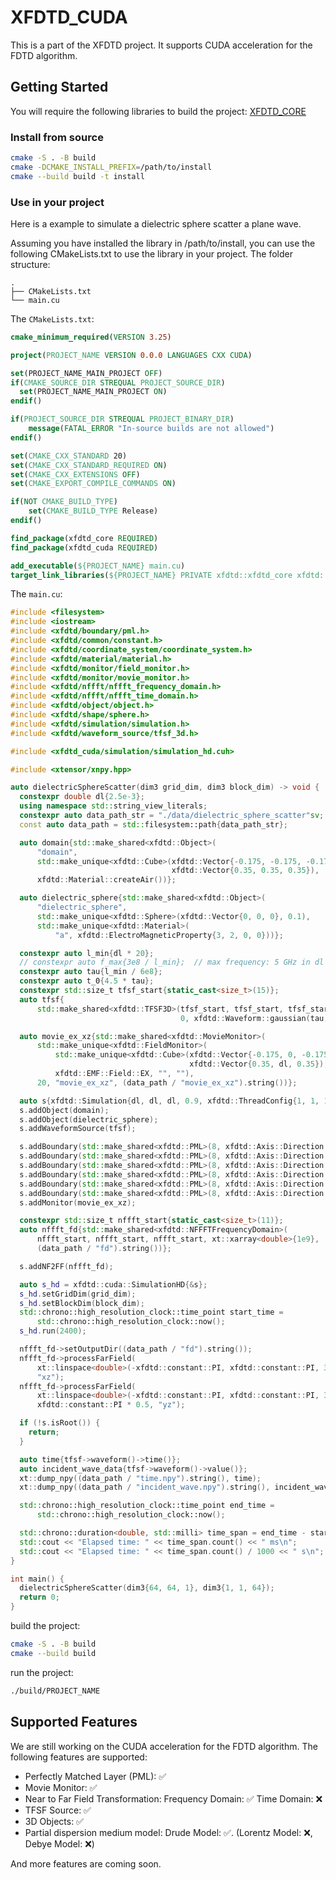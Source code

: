 # XFDTD_CUDA

This is a part of the XFDTD project. It supports CUDA acceleration for the FDTD algorithm.

## Getting Started

You will require the following libraries to build the project: [XFDTD_CORE](https://github.com/Mrwatermolen/XFDTD_CORE)

### Install from source

```bash
cmake -S . -B build
cmake -DCMAKE_INSTALL_PREFIX=/path/to/install
cmake --build build -t install
```

### Use in your project

Here is a example to simulate a dielectric sphere scatter a plane wave.

Assuming you have installed the library in /path/to/install, you can use the following CMakeLists.txt to use the library in your project. The folder structure:

```tree
.
├── CMakeLists.txt
└── main.cu
```

The `CMakeLists.txt`:

```cmake
cmake_minimum_required(VERSION 3.25)

project(PROJECT_NAME VERSION 0.0.0 LANGUAGES CXX CUDA)

set(PROJECT_NAME_MAIN_PROJECT OFF)
if(CMAKE_SOURCE_DIR STREQUAL PROJECT_SOURCE_DIR)
  set(PROJECT_NAME_MAIN_PROJECT ON)
endif()

if(PROJECT_SOURCE_DIR STREQUAL PROJECT_BINARY_DIR)
    message(FATAL_ERROR "In-source builds are not allowed")
endif()

set(CMAKE_CXX_STANDARD 20)
set(CMAKE_CXX_STANDARD_REQUIRED ON)
set(CMAKE_CXX_EXTENSIONS OFF)
set(CMAKE_EXPORT_COMPILE_COMMANDS ON)

if(NOT CMAKE_BUILD_TYPE)
    set(CMAKE_BUILD_TYPE Release)
endif()

find_package(xfdtd_core REQUIRED)
find_package(xfdtd_cuda REQUIRED)

add_executable(${PROJECT_NAME} main.cu)
target_link_libraries(${PROJECT_NAME} PRIVATE xfdtd::xfdtd_core xfdtd::xfdtd_cuda)
```

The `main.cu`:

```cpp
#include <filesystem>
#include <iostream>
#include <xfdtd/boundary/pml.h>
#include <xfdtd/common/constant.h>
#include <xfdtd/coordinate_system/coordinate_system.h>
#include <xfdtd/material/material.h>
#include <xfdtd/monitor/field_monitor.h>
#include <xfdtd/monitor/movie_monitor.h>
#include <xfdtd/nffft/nffft_frequency_domain.h>
#include <xfdtd/nffft/nffft_time_domain.h>
#include <xfdtd/object/object.h>
#include <xfdtd/shape/sphere.h>
#include <xfdtd/simulation/simulation.h>
#include <xfdtd/waveform_source/tfsf_3d.h>

#include <xfdtd_cuda/simulation/simulation_hd.cuh>

#include <xtensor/xnpy.hpp>

auto dielectricSphereScatter(dim3 grid_dim, dim3 block_dim) -> void {
  constexpr double dl{2.5e-3};
  using namespace std::string_view_literals;
  constexpr auto data_path_str = "./data/dielectric_sphere_scatter"sv;
  const auto data_path = std::filesystem::path{data_path_str};

  auto domain{std::make_shared<xfdtd::Object>(
      "domain",
      std::make_unique<xfdtd::Cube>(xfdtd::Vector{-0.175, -0.175, -0.175},
                                    xfdtd::Vector{0.35, 0.35, 0.35}),
      xfdtd::Material::createAir())};

  auto dielectric_sphere{std::make_shared<xfdtd::Object>(
      "dielectric_sphere",
      std::make_unique<xfdtd::Sphere>(xfdtd::Vector{0, 0, 0}, 0.1),
      std::make_unique<xfdtd::Material>(
          "a", xfdtd::ElectroMagneticProperty{3, 2, 0, 0}))};

  constexpr auto l_min{dl * 20};
  // constexpr auto f_max{3e8 / l_min};  // max frequency: 5 GHz in dl = 3e-3
  constexpr auto tau{l_min / 6e8};
  constexpr auto t_0{4.5 * tau};
  constexpr std::size_t tfsf_start{static_cast<size_t>(15)};
  auto tfsf{
      std::make_shared<xfdtd::TFSF3D>(tfsf_start, tfsf_start, tfsf_start, 0, 0,
                                      0, xfdtd::Waveform::gaussian(tau, t_0))};

  auto movie_ex_xz{std::make_shared<xfdtd::MovieMonitor>(
      std::make_unique<xfdtd::FieldMonitor>(
          std::make_unique<xfdtd::Cube>(xfdtd::Vector{-0.175, 0, -0.175},
                                        xfdtd::Vector{0.35, dl, 0.35}),
          xfdtd::EMF::Field::EX, "", ""),
      20, "movie_ex_xz", (data_path / "movie_ex_xz").string())};

  auto s{xfdtd::Simulation{dl, dl, dl, 0.9, xfdtd::ThreadConfig{1, 1, 1}}};
  s.addObject(domain);
  s.addObject(dielectric_sphere);
  s.addWaveformSource(tfsf);

  s.addBoundary(std::make_shared<xfdtd::PML>(8, xfdtd::Axis::Direction::XN));
  s.addBoundary(std::make_shared<xfdtd::PML>(8, xfdtd::Axis::Direction::XP));
  s.addBoundary(std::make_shared<xfdtd::PML>(8, xfdtd::Axis::Direction::YN));
  s.addBoundary(std::make_shared<xfdtd::PML>(8, xfdtd::Axis::Direction::YP));
  s.addBoundary(std::make_shared<xfdtd::PML>(8, xfdtd::Axis::Direction::ZN));
  s.addBoundary(std::make_shared<xfdtd::PML>(8, xfdtd::Axis::Direction::ZP));
  s.addMonitor(movie_ex_xz);

  constexpr std::size_t nffft_start{static_cast<size_t>(11)};
  auto nffft_fd{std::make_shared<xfdtd::NFFFTFrequencyDomain>(
      nffft_start, nffft_start, nffft_start, xt::xarray<double>{1e9},
      (data_path / "fd").string())};

  s.addNF2FF(nffft_fd);

  auto s_hd = xfdtd::cuda::SimulationHD{&s};
  s_hd.setGridDim(grid_dim);
  s_hd.setBlockDim(block_dim);
  std::chrono::high_resolution_clock::time_point start_time =
      std::chrono::high_resolution_clock::now();
  s_hd.run(2400);

  nffft_fd->setOutputDir((data_path / "fd").string());
  nffft_fd->processFarField(
      xt::linspace<double>(-xfdtd::constant::PI, xfdtd::constant::PI, 360), 0,
      "xz");
  nffft_fd->processFarField(
      xt::linspace<double>(-xfdtd::constant::PI, xfdtd::constant::PI, 360),
      xfdtd::constant::PI * 0.5, "yz");

  if (!s.isRoot()) {
    return;
  }

  auto time{tfsf->waveform()->time()};
  auto incident_wave_data{tfsf->waveform()->value()};
  xt::dump_npy((data_path / "time.npy").string(), time);
  xt::dump_npy((data_path / "incident_wave.npy").string(), incident_wave_data);

  std::chrono::high_resolution_clock::time_point end_time =
      std::chrono::high_resolution_clock::now();

  std::chrono::duration<double, std::milli> time_span = end_time - start_time;
  std::cout << "Elapsed time: " << time_span.count() << " ms\n";
  std::cout << "Elapsed time: " << time_span.count() / 1000 << " s\n";
}

int main() {
  dielectricSphereScatter(dim3{64, 64, 1}, dim3{1, 1, 64});
  return 0;
}
```

build the project:

```bash
cmake -S . -B build
cmake --build build
```

run the project:

```bash
./build/PROJECT_NAME
```

## Supported Features

We are still working on the CUDA acceleration for the FDTD algorithm. The following features are supported:

* Perfectly Matched Layer (PML): ✅
* Movie Monitor: ✅
* Near to Far Field Transformation: Frequency Domain: ✅ Time Domain: ❌
* TFSF Source: ✅
* 3D Objects: ✅
* Partial dispersion medium model: Drude Model: ✅. (Lorentz Model: ❌, Debye Model: ❌)

And more features are coming soon.
